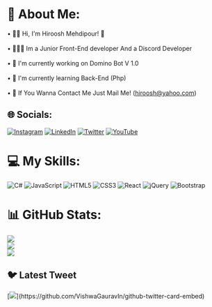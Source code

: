 # 👤 About Me:
• 👋🏻 Hi, I'm Hiroosh Mehdipour! 🏻<br><br>• 👨🏻‍💻 Im a Junior Front-End developer And a Discord Developer<br><br>• 🔧 I'm currently working on Domino Bot V 1.0<br><br>• 🧠 I'm currently learning Back-End (Php)<br><br>• 🥂 If You Wanna Contact Me Just Mail Me! (hiroosh@yahoo.com)<br>


## 🌐 Socials:
[![Instagram](https://img.shields.io/badge/Instagram-%23E4405F.svg?logo=Instagram&logoColor=white)](https://instagram.com/Hiroosh_) [![LinkedIn](https://img.shields.io/badge/LinkedIn-%230077B5.svg?logo=linkedin&logoColor=white)](https://linkedin.com/in/Hiroosh) [![Twitter](https://img.shields.io/badge/Twitter-%231DA1F2.svg?logo=Twitter&logoColor=white)](https://twitter.com/hiroosh_) [![YouTube](https://img.shields.io/badge/YouTube-%23FF0000.svg?logo=YouTube&logoColor=white)](https://youtube.com/@Hiroosh_) 

# 💻 My Skills:
![C#](https://img.shields.io/badge/c%23-%23239120.svg?style=flat&logo=c-sharp&logoColor=white) ![JavaScript](https://img.shields.io/badge/javascript-%23323330.svg?style=flat&logo=javascript&logoColor=%23F7DF1E) ![HTML5](https://img.shields.io/badge/html5-%23E34F26.svg?style=flat&logo=html5&logoColor=white) ![CSS3](https://img.shields.io/badge/css3-%231572B6.svg?style=flat&logo=css3&logoColor=white) ![React](https://img.shields.io/badge/react-%2320232a.svg?style=flat&logo=react&logoColor=%2361DAFB) ![jQuery](https://img.shields.io/badge/jquery-%230769AD.svg?style=flat&logo=jquery&logoColor=white) ![Bootstrap](https://img.shields.io/badge/bootstrap-%23563D7C.svg?style=flat&logo=bootstrap&logoColor=white)
# 📊 GitHub Stats:
![](https://github-readme-stats.vercel.app/api?username=HirxxsH&theme=vision-friendly-dark&hide_border=false&include_all_commits=true&count_private=true)<br/>
![](https://github-readme-streak-stats.herokuapp.com/?user=HirxxsH&theme=vision-friendly-dark&hide_border=false)<br/>
![](https://github-readme-stats.vercel.app/api/top-langs/?username=HirxxsH&theme=vision-friendly-dark&hide_border=false&include_all_commits=true&count_private=true&layout=compact)

## 🐦 Latest Tweet
[![](https://gtce.itsvg.in/api?username=hiroosh_)](https://github.com/VishwaGauravIn/github-twitter-card-embed)



